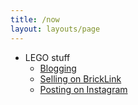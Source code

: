 ```yaml
---
title: /now
layout: layouts/page
---
```


- LEGO stuff
	- [Blogging](https://lemonpointbricks.com)
	- [Selling on BrickLink](https://store.bricklink.com/samwarnick&utm_content=globalnav#/shop)
	- [Posting on Instagram](https://www.instagram.com/lemonpointbricks)
